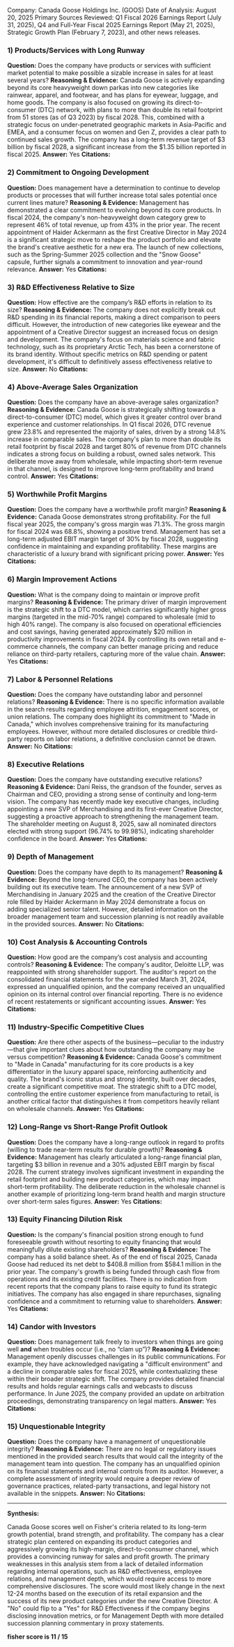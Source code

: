 Company: Canada Goose Holdings Inc. (GOOS)
Date of Analysis: August 20, 2025
Primary Sources Reviewed: Q1 Fiscal 2026 Earnings Report (July 31, 2025), Q4 and Full-Year Fiscal 2025 Earnings Report (May 21, 2025), Strategic Growth Plan (February 7, 2023), and other news releases.

### 1) Products/Services with Long Runway
**Question:** Does the company have products or services with sufficient market potential to make possible a sizable increase in sales for at least several years?
**Reasoning & Evidence:** Canada Goose is actively expanding beyond its core heavyweight down parkas into new categories like rainwear, apparel, and footwear, and has plans for eyewear, luggage, and home goods. The company is also focused on growing its direct-to-consumer (DTC) network, with plans to more than double its retail footprint from 51 stores (as of Q3 2023) by fiscal 2028. This, combined with a strategic focus on under-penetrated geographic markets in Asia-Pacific and EMEA, and a consumer focus on women and Gen Z, provides a clear path to continued sales growth. The company has a long-term revenue target of $3 billion by fiscal 2028, a significant increase from the $1.35 billion reported in fiscal 2025.
**Answer:** Yes
**Citations:**

### 2) Commitment to Ongoing Development
**Question:** Does management have a determination to continue to develop products or processes that will further increase total sales potential once current lines mature?
**Reasoning & Evidence:** Management has demonstrated a clear commitment to evolving beyond its core products. In fiscal 2024, the company's non-heavyweight down category grew to represent 46% of total revenue, up from 43% in the prior year. The recent appointment of Haider Ackermann as the first Creative Director in May 2024 is a significant strategic move to reshape the product portfolio and elevate the brand's creative aesthetic for a new era. The launch of new collections, such as the Spring-Summer 2025 collection and the "Snow Goose" capsule, further signals a commitment to innovation and year-round relevance.
**Answer:** Yes
**Citations:**

### 3) R&D Effectiveness Relative to Size
**Question:** How effective are the company’s R&D efforts in relation to its size?
**Reasoning & Evidence:** The company does not explicitly break out R&D spending in its financial reports, making a direct comparison to peers difficult. However, the introduction of new categories like eyewear and the appointment of a Creative Director suggest an increased focus on design and development. The company's focus on materials science and fabric technology, such as its proprietary Arctic Tech, has been a cornerstone of its brand identity. Without specific metrics on R&D spending or patent development, it's difficult to definitively assess effectiveness relative to size.
**Answer:** No
**Citations:**

### 4) Above-Average Sales Organization
**Question:** Does the company have an above-average sales organization?
**Reasoning & Evidence:** Canada Goose is strategically shifting towards a direct-to-consumer (DTC) model, which gives it greater control over brand experience and customer relationships. In Q1 fiscal 2026, DTC revenue grew 23.8% and represented the majority of sales, driven by a strong 14.8% increase in comparable sales. The company's plan to more than double its retail footprint by fiscal 2028 and target 80% of revenue from DTC channels indicates a strong focus on building a robust, owned sales network. This deliberate move away from wholesale, while impacting short-term revenue in that channel, is designed to improve long-term profitability and brand control.
**Answer:** Yes
**Citations:**

### 5) Worthwhile Profit Margins
**Question:** Does the company have a worthwhile profit margin?
**Reasoning & Evidence:** Canada Goose demonstrates strong profitability. For the full fiscal year 2025, the company's gross margin was 71.3%. The gross margin for fiscal 2024 was 68.8%, showing a positive trend. Management has set a long-term adjusted EBIT margin target of 30% by fiscal 2028, suggesting confidence in maintaining and expanding profitability. These margins are characteristic of a luxury brand with significant pricing power.
**Answer:** Yes
**Citations:**

### 6) Margin Improvement Actions
**Question:** What is the company doing to maintain or improve profit margins?
**Reasoning & Evidence:** The primary driver of margin improvement is the strategic shift to a DTC model, which carries significantly higher gross margins (targeted in the mid-70% range) compared to wholesale (mid to high 40% range). The company is also focused on operational efficiencies and cost savings, having generated approximately $20 million in productivity improvements in fiscal 2024. By controlling its own retail and e-commerce channels, the company can better manage pricing and reduce reliance on third-party retailers, capturing more of the value chain.
**Answer:** Yes
**Citations:**

### 7) Labor & Personnel Relations
**Question:** Does the company have outstanding labor and personnel relations?
**Reasoning & Evidence:** There is no specific information available in the search results regarding employee attrition, engagement scores, or union relations. The company does highlight its commitment to "Made in Canada," which involves comprehensive training for its manufacturing employees. However, without more detailed disclosures or credible third-party reports on labor relations, a definitive conclusion cannot be drawn.
**Answer:** No
**Citations:**

### 8) Executive Relations
**Question:** Does the company have outstanding executive relations?
**Reasoning & Evidence:** Dani Reiss, the grandson of the founder, serves as Chairman and CEO, providing a strong sense of continuity and long-term vision. The company has recently made key executive changes, including appointing a new SVP of Merchandising and its first-ever Creative Director, suggesting a proactive approach to strengthening the management team. The shareholder meeting on August 8, 2025, saw all nominated directors elected with strong support (96.74% to 99.98%), indicating shareholder confidence in the board.
**Answer:** Yes
**Citations:**

### 9) Depth of Management
**Question:** Does the company have depth to its management?
**Reasoning & Evidence:** Beyond the long-tenured CEO, the company has been actively building out its executive team. The announcement of a new SVP of Merchandising in January 2025 and the creation of the Creative Director role filled by Haider Ackermann in May 2024 demonstrate a focus on adding specialized senior talent. However, detailed information on the broader management team and succession planning is not readily available in the provided sources.
**Answer:** No
**Citations:**

### 10) Cost Analysis & Accounting Controls
**Question:** How good are the company’s cost analysis and accounting controls?
**Reasoning & Evidence:** The company's auditor, Deloitte LLP, was reappointed with strong shareholder support. The auditor's report on the consolidated financial statements for the year ended March 31, 2024, expressed an unqualified opinion, and the company received an unqualified opinion on its internal control over financial reporting. There is no evidence of recent restatements or significant accounting issues.
**Answer:** Yes
**Citations:**

### 11) Industry-Specific Competitive Clues
**Question:** Are there other aspects of the business—peculiar to the industry—that give important clues about how outstanding the company may be versus competition?
**Reasoning & Evidence:** Canada Goose's commitment to "Made in Canada" manufacturing for its core products is a key differentiator in the luxury apparel space, reinforcing authenticity and quality. The brand's iconic status and strong identity, built over decades, create a significant competitive moat. The strategic shift to a DTC model, controlling the entire customer experience from manufacturing to retail, is another critical factor that distinguishes it from competitors heavily reliant on wholesale channels.
**Answer:** Yes
**Citations:**

### 12) Long-Range vs Short-Range Profit Outlook
**Question:** Does the company have a long-range outlook in regard to profits (willing to trade near-term results for durable growth)?
**Reasoning & Evidence:** Management has clearly articulated a long-range financial plan, targeting $3 billion in revenue and a 30% adjusted EBIT margin by fiscal 2028. The current strategy involves significant investment in expanding the retail footprint and building new product categories, which may impact short-term profitability. The deliberate reduction in the wholesale channel is another example of prioritizing long-term brand health and margin structure over short-term sales figures.
**Answer:** Yes
**Citations:**

### 13) Equity Financing Dilution Risk
**Question:** Is the company's financial position strong enough to fund foreseeable growth without resorting to equity financing that would meaningfully dilute existing shareholders?
**Reasoning & Evidence:** The company has a solid balance sheet. As of the end of fiscal 2025, Canada Goose had reduced its net debt to $408.8 million from $584.1 million in the prior year. The company's growth is being funded through cash flow from operations and its existing credit facilities. There is no indication from recent reports that the company plans to raise equity to fund its strategic initiatives. The company has also engaged in share repurchases, signaling confidence and a commitment to returning value to shareholders.
**Answer:** Yes
**Citations:**

### 14) Candor with Investors
**Question:** Does management talk freely to investors when things are going well **and** when troubles occur (i.e., no “clam up”)?
**Reasoning & Evidence:** Management openly discusses challenges in its public communications. For example, they have acknowledged navigating a "difficult environment" and a decline in comparable sales for fiscal 2025, while contextualizing these within their broader strategic shift. The company provides detailed financial results and holds regular earnings calls and webcasts to discuss performance. In June 2025, the company provided an update on arbitration proceedings, demonstrating transparency on legal matters.
**Answer:** Yes
**Citations:**

### 15) Unquestionable Integrity
**Question:** Does the company have a management of unquestionable integrity?
**Reasoning & Evidence:** There are no legal or regulatory issues mentioned in the provided search results that would call the integrity of the management team into question. The company has an unqualified opinion on its financial statements and internal controls from its auditor. However, a complete assessment of integrity would require a deeper review of governance practices, related-party transactions, and legal history not available in the snippets.
**Answer:** No
**Citations:**

---
**Synthesis:**

Canada Goose scores well on Fisher's criteria related to its long-term growth potential, brand strength, and profitability. The company has a clear strategic plan centered on expanding its product categories and aggressively growing its high-margin, direct-to-consumer channel, which provides a convincing runway for sales and profit growth. The primary weaknesses in this analysis stem from a lack of detailed information regarding internal operations, such as R&D effectiveness, employee relations, and management depth, which would require access to more comprehensive disclosures. The score would most likely change in the next 12-24 months based on the execution of its retail expansion and the success of its new product categories under the new Creative Director. A "No" could flip to a "Yes" for R&D Effectiveness if the company begins disclosing innovation metrics, or for Management Depth with more detailed succession planning commentary in proxy statements.

**fisher score is 11 / 15**